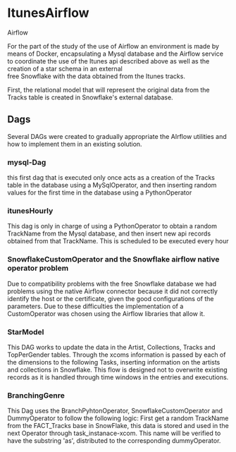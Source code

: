 # ItunesAirflow

Airflow

For the part of the study of the use of Airflow an environment is made by means of Docker, encapsulating a Mysql database 
and the Airflow service to coordinate the use of the Itunes api described above as well as the creation of a star schema in an external  
free Snowflake with the data obtained from the Itunes tracks.

First, the relational model that will represent the original data from the Tracks table is created in Snowflake's external database.

## Dags
Several DAGs were created to gradually appropriate the AIrflow utilities and how to implement them in an existing solution. 

### mysql-Dag
this first dag that is executed only once acts as a creation of the Tracks table in the database using a MySqlOperator, and then inserting random values for the first time in the database using a PythonOperator



### itunesHourly
This dag is only in charge of using a PythonOperator to obtain a random TrackName from the Mysql database, and then insert new api records obtained from that TrackName. This is 
scheduled to be executed every hour
	

### SnowflakeCustomOperator and the Snowflake airflow native operator problem
Due to compatibility problems with the free Snowflake database we had problems using the native Airflow connector because it did not correctly identify the host or the certificate, given the good configurations of the parameters. Due to these difficulties the implementation of a CustomOperator was chosen using the Airflow libraries that allow it.




### StarModel

This DAG works to update the data in the Artist, Collections, Tracks and TopPerGender tables.
Through the xcoms information is passed by each of the dimensions to the following Tasks, inserting information on the artists and collections in Snowflake. This flow is designed not to overwrite existing records as it is handled through time windows in the entries and executions.


### BranchingGenre

This Dag uses the BranchPyhtonOperator, SnowflakeCustomOperator and DummyOperator to follow the following logic: First get a random TrackName from the FACT_Tracks base in SnowFlake, this data is stored and used in the next Operator through task_instanace-xcom.
This name will be verified to have the substring 'as', distributed to the corresponding dummyOperator.

























